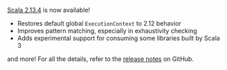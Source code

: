 [Scala 2.13.4](https://github.com/scala/scala/releases/tag/v2.13.4) is now available!

* Restores default global `ExecutionContext` to 2.12 behavior
* Improves pattern matching, especially in exhaustivity checking
* Adds experimental support for consuming some libraries built by Scala 3

and more! For all the details, refer to the [release notes](https://github.com/scala/scala/releases/tag/v2.13.4) on GitHub.
